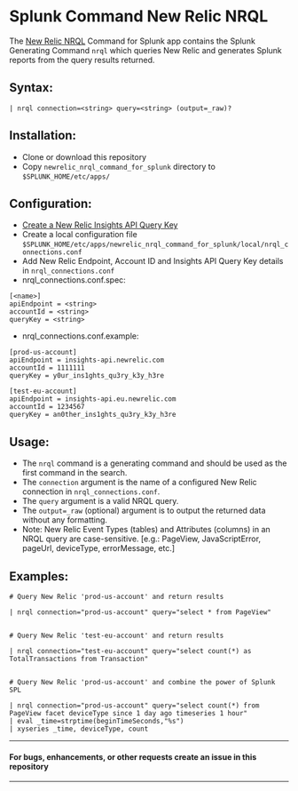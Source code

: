 # Splunk Command New Relic NRQL
The [New Relic NRQL](https://docs.newrelic.com/docs/query-data/nrql-new-relic-query-language/getting-started/introduction-nrql) Command for Splunk app contains the Splunk Generating Command `nrql` which queries New Relic and generates Splunk reports from the query results returned.

## Syntax:
```
| nrql connection=<string> query=<string> (output=_raw)?
```

## Installation:
* Clone or download this repository
* Copy `newrelic_nrql_command_for_splunk` directory to `$SPLUNK_HOME/etc/apps/`

## Configuration:
* [Create a New Relic Insights API Query Key](https://docs.newrelic.com/docs/insights/insights-api/get-data/query-insights-event-data-api)
* Create a local configuration file `$SPLUNK_HOME/etc/apps/newrelic_nrql_command_for_splunk/local/nrql_connections.conf`
* Add New Relic Endpoint, Account ID and Insights API Query Key details in `nrql_connections.conf`
* nrql_connections.conf.spec:
```
[<name>]
apiEndpoint = <string>
accountId = <string>
queryKey = <string>
```
* nrql_connections.conf.example:
```
[prod-us-account]
apiEndpoint = insights-api.newrelic.com
accountId = 1111111
queryKey = y0ur_ins1ghts_qu3ry_k3y_h3re

[test-eu-account]
apiEndpoint = insights-api.eu.newrelic.com
accountId = 1234567
queryKey = an0ther_ins1ghts_qu3ry_k3y_h3re
```

## Usage:
* The `nrql` command is a generating command and should be used as the first command in the search.
* The `connection` argument is the name of a configured New Relic connection in `nrql_connections.conf`.
* The `query` argument is a valid NRQL query.
* The `output=_raw` (optional) argument is to output the returned data without any formatting.
* Note: New Relic Event Types (tables) and Attributes (columns) in an NRQL query are case-sensitive. [e.g.: PageView, JavaScriptError, pageUrl, deviceType, errorMessage, etc.]

## Examples:
```
# Query New Relic 'prod-us-account' and return results

| nrql connection="prod-us-account" query="select * from PageView"


# Query New Relic 'test-eu-account' and return results

| nrql connection="test-eu-account" query="select count(*) as TotalTransactions from Transaction"


# Query New Relic 'prod-us-account' and combine the power of Splunk SPL

| nrql connection="prod-us-account" query="select count(*) from PageView facet deviceType since 1 day ago timeseries 1 hour"
| eval _time=strptime(beginTimeSeconds,"%s")
| xyseries _time, deviceType, count
```

---
#### For bugs, enhancements, or other requests create an issue in this repository
---
